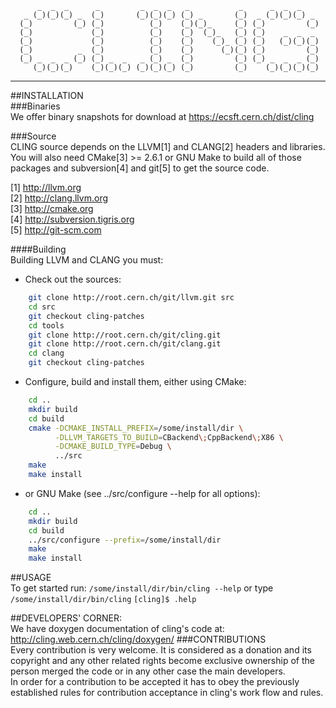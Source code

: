 
          _  _  _      _         _  _  _   _           _      _  _  _
       _ (_)(_)(_) _  (_)       (_)(_)(_) (_) _       (_)  _ (_)(_)(_) _
      (_)         (_) (_)          (_)    (_)(_)_     (_) (_)         (_)
      (_)             (_)          (_)    (_)  (_)_   (_) (_)    _  _  _
      (_)             (_)          (_)    (_)    (_)_ (_) (_)   (_)(_)(_)
      (_)          _  (_)          (_)    (_)      (_)(_) (_)         (_)
      (_) _  _  _ (_) (_) _  _   _ (_) _  (_)         (_) (_) _  _  _ (_)
         (_)(_)(_)    (_)(_)(_) (_)(_)(_) (_)         (_)    (_)(_)(_)(_)

--------------------------------------------------------------------------------

##INSTALLATION  
###Binaries  
  We offer binary snapshots for download at https://ecsft.cern.ch/dist/cling

###Source  
  CLING source depends on the LLVM[1] and CLANG[2] headers and libraries.
You will also need CMake[3] >= 2.6.1 or GNU Make to build all of those
packages and subversion[4] and git[5] to get the source code.

   [1] http://llvm.org  
   [2] http://clang.llvm.org  
   [3] http://cmake.org  
   [4] http://subversion.tigris.org  
   [5] http://git-scm.com
   
####Building  
  Building LLVM and CLANG you must:
   * Check out the sources:  
```bash
    git clone http://root.cern.ch/git/llvm.git src
    cd src
    git checkout cling-patches
    cd tools
    git clone http://root.cern.ch/git/cling.git
    git clone http://root.cern.ch/git/clang.git
    cd clang
    git checkout cling-patches
```
   * Configure, build and install them, either using CMake:  
   
```bash
    cd ..
    mkdir build
    cd build
    cmake -DCMAKE_INSTALL_PREFIX=/some/install/dir \
          -DLLVM_TARGETS_TO_BUILD=CBackend\;CppBackend\;X86 \
          -DCMAKE_BUILD_TYPE=Debug \
          ../src
    make
    make install
```
   * or GNU Make (see ../src/configure --help for all options):  

```bash
    cd ..
    mkdir build
    cd build
    ../src/configure --prefix=/some/install/dir
    make
    make install
```

##USAGE  
   To get started run: `/some/install/dir/bin/cling --help`
   or type
   `/some/install/dir/bin/cling`
   `[cling]$ .help`

##DEVELOPERS' CORNER:  
   We have doxygen documentation of cling's code at:
http://cling.web.cern.ch/cling/doxygen/
###CONTRIBUTIONS  
  Every contribution is very welcome. It is considered as a donation and its copyright and any other related 
rights become exclusive ownership of the person merged the code or in any other case the main developers.  
  In order for a contribution to be accepted it has to obey the previously 
established rules for contribution acceptance in cling's work flow and rules.  

